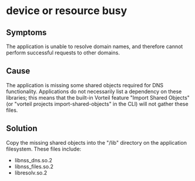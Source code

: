 # device or resource busy

## Symptoms

The application is unable to resolve domain names, and therefore cannot perform successful requests to other domains.

## Cause

The application is missing some shared objects required for DNS functionality. Applications do not necessarily list a dependency on these libraries; this means that the built-in Vorteil feature "Import Shared Objects" (or "vorteil projects import-shared-objects" in the CLI) will not gather these files.

## Solution

Copy the missing shared objects into the "/lib" directory on the application filesystem.
These files include:

- libnss_dns.so.2
- libnss_files.so.2
- libresolv.so.2
